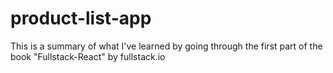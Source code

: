 # product-list-app
This is a summary of what I've learned by going through the first part of the book "Fullstack-React" by fullstack.io
